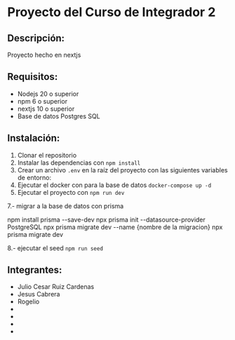 # Proyecto del Curso de Integrador 2

## Descripción:

Proyecto hecho en nextjs

## Requisitos:

- Nodejs 20 o superior
- npm 6 o superior
- nextjs 10 o superior
- Base de datos Postgres SQL

## Instalación:

1. Clonar el repositorio
2. Instalar las dependencias con `npm install`
3. Crear un archivo `.env` en la raíz del proyecto con las siguientes variables de entorno:
4. Ejecutar el docker con para la base de datos `docker-compose up -d`
5. Ejecutar el proyecto con `npm run dev`

7.- migrar a la base de datos con prisma

npm install prisma --save-dev
npx prisma init --datasource-provider PostgreSQL
npx prisma migrate dev --name {nombre de la migracion}
npx prisma migrate dev

8.- ejecutar el seed `npm run seed`

## Integrantes:

- Julio Cesar Ruiz Cardenas
- Jesus Cabrera
- Rogelio
-
-
-
-
